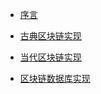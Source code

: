 - [序言](Prologue.md)

- [古典区块链实现](section1/README.md)
  <!--  -->
  <!-- - [初探区块链](section1/1-Index.md) -->
  <!--   - [比特币的历史及发展](section1/1-History.md) -->
  <!--   - [区块链系统概述](section1/1-Overview.md) -->
  <!--   - [重要基础概念](section1/1-Basics.md) -->
  <!--  -->
  <!-- - [基本的区块链程序](section1/2-Index.md) -->
  <!--   - [基础结构](section1/2-Structure.md) -->
  <!--   - [定义区块结构](section1/2-Block.md) -->
  <!--   - [复式记账交易结构](section1/2-Accounting.md) -->
  <!--   - [区块的验证与创建](section1/2-Creating.md) -->
  <!--   - [本章练习](section1/2-Exercise.md) -->
  <!--  -->
  <!-- - [支持轻量客户端](section1/3-Index.md) -->
  <!--   - [数字签名](section1/3-Signature.md) -->
  <!--   - [哈希树](section1/3-Hash-Tree.md) -->
  <!--   - [简单交易验证（SPV）](section1/3-SPV.md) -->
  <!--   - [交易的签名](section1/3-Transaction.md) -->
  <!--   - [轻量客户端](section1/3-Light-Client.md) -->
  <!--   - [本章练习](section1/3-Exercise.md) -->
  <!--  -->
  <!-- - [分布式网络](section1/4-Index.md) -->
  <!--   - [对等通信网络](section1/4-P2P.md) -->
  <!--   - [网络管理](section1/4-Management.md) -->
  <!--   - [广播信息](section1/4-Broadcast.md) -->
  <!--   - [达成共识](section1/4-Consensus.md) -->
  <!--   - [本章练习](section1/4-Exercise.md) -->
  <!--  -->
  <!-- - [智能合约](section1/5-Index.md) -->
  <!--   - [最简合约：锁定时间](section1/5-Lock-Time.md) -->
  <!--   - [执行环境](section1/5-Execution-Environment.md) -->
  <!--   - [智能合约](section1/5-Smart-Contracts.md) -->
  <!--   - [本章练习](section1/5-Exercise.md) -->
  <!--  -->
  <!-- - [高级主题(未完成)](section1/6-Index.md) -->
  <!--   - Bloom过滤器 -->
  <!--   - 攻击测试 -->
  <!--   - 挖矿 -->
  <!--   - 区块升级 -->
  <!--   - 地址 -->

  <!-- - [高级主题](section1/6-Index.md) -->
  <!--   - [Bloom过滤器](section1/6-Bloom-Filter.md) -->
  <!--   - [攻击测试](section1/6-Attack.md) -->
  <!--   - [挖矿](section1/6-Mining.md) -->
  <!--   - [区块升级](section1/6-Upgrade.md) -->
  <!--   - [地址](section1/6-Address.md) -->

- [当代区块链实现](section2/README.md)
- [区块链数据库实现](section3/README.md)



<!-- - [当代的区块链](当代的区块链.md) -->
<!--  -->
<!--   - [图灵完全的区块链](图灵完全的区块链.md) -->
<!--     - [以太坊的历史及发展](以太坊的历史及发展.md) -->
<!--     - [当代区块链系统概述](当代区块链系统概述.md) -->
<!--  -->
<!--   - [基本的区块链程序](基本的区块链程序.md) -->
<!--     - [定义区块结构](定义区块结构.md) -->
<!--     - [执行型交易结构](执行型交易结构.md) -->
<!--     - [基数默克尔树（Patricia Merkle Trie）](基数默克尔树（PatriciaMerkleTrie）.md) -->
<!--     - [区块的验证与创建](区块的验证与创建.md) -->
<!--     - [交易的确认](交易的确认.md) -->
<!--  -->
<!--   - [支持瘦客户端](支持瘦客户端.md) -->
<!--     - [客户端](客户端.md) -->
<!--     - [生成交易](生成交易.md) -->
<!--     - [交易的签名](交易的签名.md) -->
<!--  -->
<!--   - [用燃料的合约](用燃料的合约.md) -->
<!--     - [图灵完全的执行环境](图灵完全的执行环境.md) -->
<!--     - [燃料计算](燃料计算.md) -->
<!--     - [定义执行状态](定义执行状态.md) -->
<!--     - [定义执行收据](定义执行收据.md) -->
<!--  -->
<!--   - [分布式网络](分布式网络.md) -->
<!--     - [定义世界状态](定义世界状态.md) -->
<!--     - [广播状态](广播状态.md) -->
<!--     - [共识达成](共识达成.md) -->
<!--  -->
<!--   - [高级主题](高级主题.md) -->
<!--  -->
<!-- - [区块链数据库实现](区块链数据库实现.md) -->
<!--  -->
<!--   - [数据库管理系统概述](数据库管理系统概述.md) -->
<!--     - [数据库的发展](数据库的发展.md) -->
<!--     - [数据库管理系统](数据库管理系统.md) -->
<!--  -->
<!--   - [基本的区块链数据库](基本的区块链数据库.md) -->
<!--     - [定义区块结构](定义区块结构.md) -->
<!--     - [定义事务结构](定义事务结构.md) -->
<!--     - [区块的验证与创建](区块的验证与创建.md) -->
<!--     - [事务的确认](事务的确认.md) -->
<!--  -->
<!--   - [支持瘦客户端](支持瘦客户端.md) -->
<!--     - [客户端](客户端.md) -->
<!--     - [生成事务](生成事务.md) -->
<!--     - [事务的签名](事务的签名.md) -->
<!--  -->
<!--   - [合约事务](合约事务.md) -->
<!--     - [图灵完全却不用燃料](图灵完全却不用燃料.md) -->
<!--  -->
<!--   - [分布式网络](分布式网络.md) -->
<!--     - [简单共识](简单共识.md) -->
<!--     - [天然的分布式数据库](天然的分布式数据库.md) -->
<!--  -->
<!--   - [查询处理](查询处理.md) -->
<!--     - [索引结构](索引结构.md) -->
<!--     - [查询执行](查询执行.md) -->
<!--  -->
<!--   - [高级主题](高级主题.md) -->
<!--     - [并发控制](并发控制.md) -->
<!--  -->
<!--   - [知识汇总](知识汇总.md) -->
<!--     - [应用场景](应用场景.md) -->

